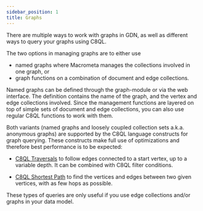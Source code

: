 ```yaml
---
sidebar_position: 1
title: Graphs
---
```


There are multiple ways to work with graphs in GDN, as well as different ways to query your graphs using C8QL.

The two options in managing graphs are to either use

- named graphs where Macrometa manages the collections involved in one graph, or
- graph functions on a combination of document and edge collections.

Named graphs can be defined through the graph-module or via the web interface. The definition contains the name of the graph, and the vertex and edge collections involved. Since the management functions are layered on top of simple sets of document and edge collections, you can also use regular C8QL functions to work with them.

Both variants (named graphs and loosely coupled collection sets a.k.a. anonymous graphs) are supported by the C8QL language constructs for graph querying. These constructs make full use of optimizations and therefore best performance is to be expected:

- [C8QL Traversals](traversals) to follow edges connected to a start vertex, up to a variable depth. It can be combined with C8QL filter conditions.

- [C8QL Shortest Path](shortest-path) to find the vertices and edges between two given vertices, with as few hops as possible.

These types of queries are only useful if you use edge collections and/or graphs in your data model.
